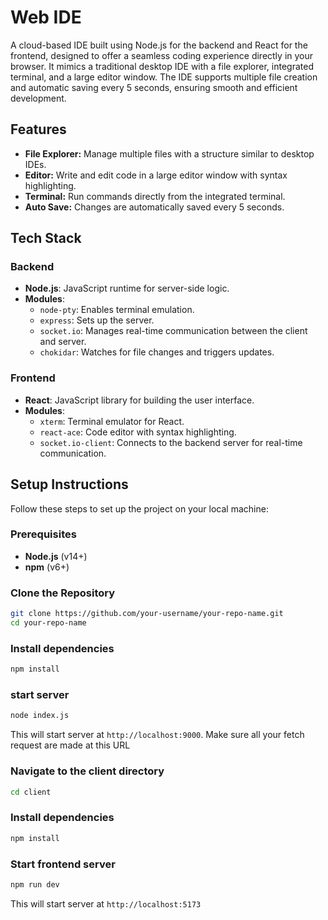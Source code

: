 # Web IDE

A cloud-based IDE built using Node.js for the backend and React for the frontend, designed to offer a seamless coding experience directly in your browser. It mimics a traditional desktop IDE with a file explorer, integrated terminal, and a large editor window. The IDE supports multiple file creation and automatic saving every 5 seconds, ensuring smooth and efficient development.

## Features

- **File Explorer:** Manage multiple files with a structure similar to desktop IDEs.
- **Editor:** Write and edit code in a large editor window with syntax highlighting.
- **Terminal:** Run commands directly from the integrated terminal.
- **Auto Save:** Changes are automatically saved every 5 seconds.

## Tech Stack

### Backend
- **Node.js**: JavaScript runtime for server-side logic.
- **Modules**:
  - `node-pty`: Enables terminal emulation.
  - `express`: Sets up the server.
  - `socket.io`: Manages real-time communication between the client and server.
  - `chokidar`: Watches for file changes and triggers updates.

### Frontend
- **React**: JavaScript library for building the user interface.
- **Modules**:
  - `xterm`: Terminal emulator for React.
  - `react-ace`: Code editor with syntax highlighting.
  - `socket.io-client`: Connects to the backend server for real-time communication.

## Setup Instructions

Follow these steps to set up the project on your local machine:

### Prerequisites
- **Node.js** (v14+)
- **npm** (v6+)

### Clone the Repository
```bash
git clone https://github.com/your-username/your-repo-name.git
cd your-repo-name
```
### Install dependencies
```bash 
npm install
```
### start server
```bash
node index.js
```
This will start server at ``` http://localhost:9000 ```.
Make sure all your fetch request are made at this URL

### Navigate to the client directory
```bash
cd client
```

### Install dependencies
```bash
npm install
```

### Start frontend server
```bash
npm run dev
```
This will start server at ```http://localhost:5173```

